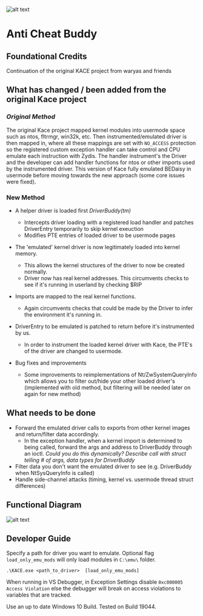 ![alt text](https://drive.google.com/uc?export=view&id=1qgfpXdotNpEWSKo2I_O2puZFFBchPjrG)

# Anti Cheat Buddy

## Foundational Credits

Continuation of the original KACE project from waryas and friends

## What has changed / been added from the original Kace project

### *Original Method*
The original Kace project mapped kernel modules into usermode space such as ntos, fltrmgr, win32k, etc.  Then instrumented/emulated driver is then mapped in, where all these mappings are set with `NO_ACCESS` protection so the registered custom exception handler can take control and CPU emulate each instruction with Zydis.  The handler instrument's the Driver and the developer can add handler functions for ntos or other imports used by the instrumented driver.  This version of Kace fully emulated BEDaisy in usermode before moving towards the new approach (some core issues were fixed).

### New Method

* A helper driver is loaded first *DriverBuddy(tm)*
  - Intercepts driver loading with a registered load handler and patches DriverEntry temporarily to skip kernel exeuction
  - Modifies PTE entries of loaded driver to be usermode pages 

* The 'emulated' kernel driver is now legitimately loaded into kernel memory.
  - This allows the kernel structures of the driver to now be created normally.
  - Driver now has real kernel addresses.  This circumvents checks to see if it's running in userland by checking $RIP

* Imports are mapped to the real kernel functions.
  - Again circumvents checks that could be made by the Driver to infer the environment it's running in.

* DriverEntry to be emulated is patched to return before it's instrumented by us.
  - In order to instrument the loaded kernel driver with Kace, the PTE's of the driver are changed to usermode.

* Bug fixes and improvements
  - Some improvements to reimplementations of Nt/ZwSystemQueryInfo which allows you to filter out/hide your other loaded driver's (implemented with old method, but filtering will be needed later on again for new method)

## What needs to be done

* Forward the emulated driver calls to exports from other kernel images and return/filter data accordingly.
  - In the exception handler, when a kernel import is determined to being called, forward the args and address to DriverBuddy through an ioctl. *Could you do this dynamically? Describe call with struct telling # of args, data types for DriverBuddy*
* Filter data you don't want the emulated driver to see (e.g. DriverBuddy when NtSysQueryInfo is called)
* Handle side-channel attacks (timing, kernel vs. usermode thread struct differences)

## Functional Diagram
![alt text](https://drive.google.com/uc?export=view&id=1yxhjL3jBhpJIJbLO9AvpUxS4kEja9qJs)


## Developer Guide
Specify a path for driver you want to emulate.  Optional flag `load_only_emu_mods` will only load modules in `C:\emu\` folder.
```shell
.\KACE.exe <path_to_driver>  [load_only_emu_mods]
```

When running in VS Debugger, in Exception Settings disable `0xc000005 Access Violation` else the debugger will break on access violations to variables that are tracked.

Use an up to date Windows 10 Build.  Tested on Build 19044.
